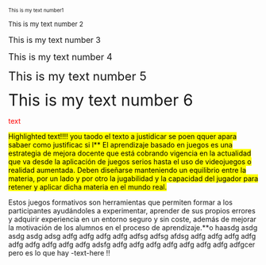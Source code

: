 <font size="1"> This is my text number1</font>

 <font size="2"> This is my text number 2 </font>

 <font size="3"> This is my text number 3</font>

 <font size="4"> This is my text number 4</font>

 <font size="5"> This is my text number 5</font>

 <font size="6"> This is my text number 6</font>

<span style="color: red;">text</span>

<style>
mark {
  background-color: yellow;
  color: black;
  text-align: justify;
}
</style>

<mark>Highlighted text!!!! 
 you taodo el texto a justidicar se poen qquer apara sabaer como justificac si l**
El aprendizaje basado en juegos es una estrategia de mejora docente que está cobrando vigencia en la actualidad que va desde la aplicación de juegos serios hasta el uso de videojuegos o realidad aumentada. Deben diseñarse manteniendo un equilibrio entre la materia, por un lado y por otro la jugabilidad y la capacidad del jugador para retener y aplicar dicha materia en el mundo real.

Estos juegos formativos son herramientas que permiten formar a los participantes ayudándoles a experimentar, aprender de sus propios errores y adquirir experiencia en un entorno seguro y sin coste, además de mejorar la motivación de los alumnos en el proceso de aprendizaje.**o haasdg asdg asdg asdg adsg adfg adfg adfg adfg adfsg adfsg afdsg adfg adfg adfg adfg adfg adfg adfg adfg adfg adsfg adfg adfg adfg adfg adfg adfg adfg adfgcer
 pero es lo que hay -text-here !!
 </mark>
